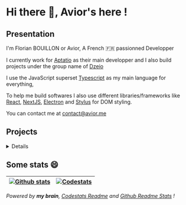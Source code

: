 # Hi there :wave:, Avior's here !

## Presentation

I'm Florian BOUILLON or Avior, A French 🇫🇷 passionned Developper

I currently work for [Aptatio](https://www.aptatio.com) as their main developper and I also build projects under the group name of [Dzeio](https://github.com/dzeiocom)

I use the JavaScript superset [Typescript](https://www.typescriptlang.org/) as my main language for everything, 

To help me build softwares I also use different libraries/frameworks like [React](https://reactjs.org/), [NextJS](https://nextjs.org/), [Electron](https://www.electronjs.org/)  and [Stylus](https://stylus-lang.com/) for DOM styling.

You can contact me at contact@avior.me

## Projects
<details>

Here is a list of the project I made (aka my top 10 best project list :smile: )

| Name            | Platform                | Languages<br />(from most to less important) | Framework                                                | Libraries/APIs              | Description                                                                                                    | Links                                                                                                              |
| --------------- | ----------------------- |:-------------------------------------------- | -------------------------------------------------------- | --------------------------- | -------------------------------------------------------------------------------------------------------------- | ------------------------------------------------------------------------------------------------------------------ |
| TCGdex          | Web + Rest API + Library | Typescript, Stylus                           | [NextJS](https://nextjs.org/)                            | TCGdex API, React            | A Pokemon Trading card game database<br />+ A Pokemon Trading Card REST API<br />+ A Javascript/Typescript SDK | [Website](https://www.tcgdex.net), [Repositories](https://github.com/tcgdex)                                       |
| DZEIO Monitor   | Web App                 | Typescript, Stylus                           | NextJS                                                   | MongoDB, ChartJS, React        | A Website monitoring software                                                                                  | [Website](https://monitor.dzeio.com)                                                                               |
| Studiomoto      | Web App                 |      Typescript, Stylus                      | NextJS                                                   | MongoDB, React, Google Maps | A French motorcycle event database<br />Made in cooperation with [Spideer](https://www.spideer.fr)             | [Website](https://www.studiomoto.fr)                                                                               |
| avior.me        | Web App                 | Typescript, Stylus, Markdown                 | NextJS, [Markblog](https://github.com/dzeiocom/markblog) | React                          | My Personnal Blog (Rebuild in progress)                                                                        | [Website](https://wwww.avior.me)                                                                                   |
| Markblog        | Web Blog Framework      | Typescript, Stylus, Markdown                 | NextJS                                                   | React                          | A Blog utility to make blogs                                                                                   | [Repository](https://github.com/dzeiocom/markblog)                                                                 |
| NextJS Template | Web Library             | Typescript, Stylus                           | NextJS                                                   | React                          | the NextJS template I made and use for my current projects                                                     | [Repository](https://github.com/Aviortheking/next-template)                                                        |
| dze.io          | Web App                 | Typescript, Stylus                           | NextJS                                                   | React                          | An URL Shortener service                                                                                       | [Website](https://dze.io)                                                                                          |
| Form Manager    | Web Library             | Typescript                                   | `undefined`                                              | `undefined`                    | A Form Manager to easily manage document forms                                                                 | [Repository](https://github.com/dzeiocom/FormManager), [NPM](https://www.npmjs.com/package/@dzeio/form-manager)    |
| Dotfiles        | Command line App        | Typescript                                   | `undefined`                                              | `undefined`                    | A Small program to backup/restore dotfiles                                                                     | [Reporitory](https://github.com/dzeiocom/dotfiles) , [Example Repository](https://github.com/Aviortheking/dotfiles) |
| File Explorer   | Desktop App             | Typescript                                   | [Electron](https://www.electronjs.org/)                  | `undefined`                    | A file Explorer in VERY early state                                                                            | [Repository](https://github.com/Aviortheking/Delta-File-Manager)                                                   |

</details>

## Some stats :smile:

| [![Github stats](https://github-readme-stats.vercel.app/api?username=aviortheking&count_private=true&show_icons=true)](https://github.com/Aviortheking) | [![Codestats](https://codestats-readme.vercel.app/api/top-langs/?username=aviortheking&language_count=10&layout=compact)](https://codestats.net/users/Aviortheking) |
| -------------------------------------------------------------------------------------------------------------------- | ----------------------------------------------------------------------------------------------------------------------- |

_Powered by __my brain__, [Codestats Readme](https://github.com/Aviortheking/codestats-readme) and [Github Readme Stats](https://github.com/anuraghazra/github-readme-stats) !_
